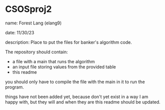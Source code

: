 # CSOSproj2

name: Forest Lang (elang9)

date: 11/30/23

description:
Place to put the files for banker's algorithm code.  

The repository should contain:
* a file with a main that runs the algorithm
* an input file storing values from the provided table
* this readme

you should only have to compile the file with the main in it to run the program.

things have not been added yet, because don't yet exist in a way I am happy with, but they will and when they are this readme should be updated.


